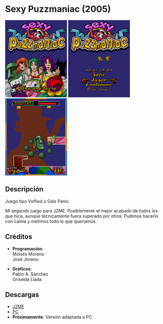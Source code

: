 # Sexy Puzzmaniac (2005)
[<img src="screenshots/Puzzmaniac_title.png" width="200"/>](screenshots/Puzzmaniac_title.png)
[<img src="screenshots/Puzzmaniac_menu.png" width="200"/>](screenshots/Puzzmaniac_menu.png)
[<img src="screenshots/Puzzmaniac_game.png" width="200"/>](screenshots/Puzzmaniac_game.png)

## Descripción
Juego tipo Volfied o Gals Panic.

Mi segundo juego para J2ME. Posiblemente el mejor acabado de todos los que hice, aunque técnicamente fuera superado por otros. Pudimos hacerlo con calma y metimos todo lo que queríamos.

## Créditos
- **Programación**:<br>
Moisés Moreno<br>
José Jimeno

- **Gráficos**:<br>
Pablo A. Sánchez<br>
Griselda Llada

## Descargas
- [J2ME](jars/j2me/Amy_240x320.jar?raw=true)
- [PC](jars/pc/Amy.jar?raw=true)
- **Próximamente**: Versión adaptada a PC.